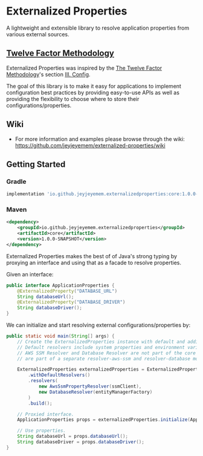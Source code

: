 # Externalized Properties

A lightweight and extensible library to resolve application properties from various external sources.

## [Twelve Factor Methodology](https://12factor.net)

Externalized Properties was inspired by the [The Twelve Factor Methodology](https://12factor.net)'s section [III. Config](https://12factor.net/config).  

The goal of this library is to make it easy for applications to implement configuration best practices by providing easy-to-use APIs as well as providing the flexibility to choose where to store their configurations/properties.

## Wiki

- For more information and examples please browse through the wiki: <https://github.com/jeyjeyemem/externalized-properties/wiki>

## Getting Started

### Gradle

```gradle
implementation 'io.github.jeyjeyemem.externalizedproperties:core:1.0.0-SNAPSHOT'
```

### Maven

```xml
<dependency>
    <groupId>io.github.jeyjeyemem.externalizedproperties</groupId>
    <artifactId>core</artifactId>
    <version>1.0.0-SNAPSHOT</version>
</dependency>
```

Externalized Properties makes the best of of Java's strong typing by proxying an interface and using that as a facade to resolve properties.

Given an interface:

```java
public interface ApplicationProperties {
    @ExternalizedProperty("DATABASE_URL")
    String databaseUrl();
    @ExternalizedProperty("DATABASE_DRIVER")
    String databaseDriver();
}
```

We can initialize and start resolving external configurations/properties by:

```java
public static void main(String[] args) {
    // Create the ExternalizedProperties instance with default and additional resolvers.
    // Default resolvers include system properties and environment variable resolvers.
    // AWS SSM Resolver and Database Resolver are not part of the core module. They 
    // are part of a separate resolver-aws-ssm and resolver-database modules.

    ExternalizedProperties externalizedProperties = ExternalizedProperties.builder()
        .withDefaultResolvers() 
        .resolvers( 
            new AwsSsmPropertyResolver(ssmClient),
            new DatabaseResolver(entityManagerFactory)
        ) 
        .build();

    // Proxied interface.
    ApplicationProperties props = externalizedProperties.initialize(ApplicationProperties.class);

    // Use properties.
    String databaseUrl = props.databaseUrl();
    String databaseDriver = props.databaseDriver();
}
```
